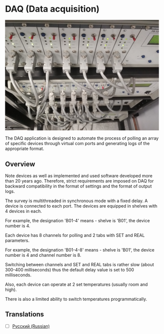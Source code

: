 # DAQ (Data acquisition)
<div align="center">
    <img src="./IMG_20181107_133539.jpg" alt="Device" />
  </a>
</div>

The DAQ application is designed to automate the process of polling an array of specific devices through virtual com ports and generating logs of the appropriate format.
## Overview
Note devices as well as implemented and used software developed more than 20 years ago.
Therefore, strict requirements are imposed on DAQ for backward compatibility in the format of settings and the format of output logs.

The survey is multithreaded in synchronous mode with a fixed delay.
A device is connected to each port. The devices are equipped in shelves with 4 devices in each.

For example, the designation 'B01-4' means - shelve is 'B01', the device number is 4.

Each device has 8 channels for polling and 2 tabs with SET and REAL parameters.

For example, the designation 'B01-4-8' means - shelve is 'B01', the device number is 4 and channel number is 8.

Switching between channels and SET and REAL tabs is rather slow (about 300-400 milliseconds) thus the default delay value is set to 500 milliseconds.

Also, each device can operate at 2 set temperatures (usually room and high).

There is also a limited ability to switch temperatures programmatically.


## Translations
- [ ] [Русский (Russian)](./topics/ru/readme.md)
